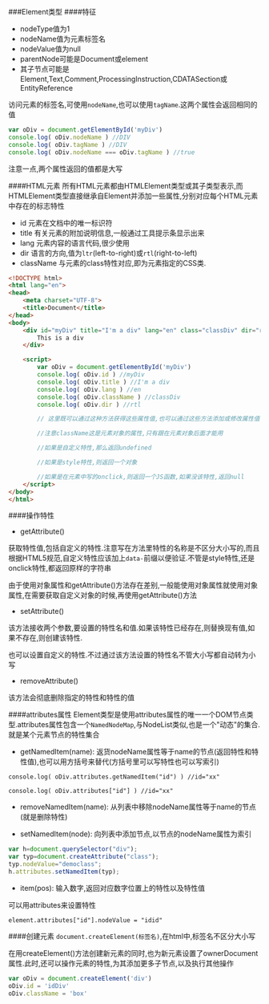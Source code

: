 ###Element类型
####特征
- nodeType值为1
- nodeName值为元素标签名
- nodeValue值为null
- parentNode可能是Document或element
- 其子节点可能是Element,Text,Comment,ProcessingInstruction,CDATASection或EntityReference

访问元素的标签名,可使用`nodeName`,也可以使用`tagName`.这两个属性会返回相同的值

```javascript
var oDiv = document.getElementById('myDiv')
console.log( oDiv.nodeName ) //DIV
console.log( oDiv.tagName ) //DIV
console.log( oDiv.nodeName === oDiv.tagName ) //true
```

注意一点,两个属性返回的值都是大写

####HTML元素
所有HTML元素都由HTMLElement类型或其子类型表示,而HTMLElement类型直接继承自Element并添加一些属性,分别对应每个HTML元素中存在的标志特性

- id 元素在文档中的唯一标识符
- title 有关元素的附加说明信息,一般通过工具提示条显示出来
- lang 元素内容的语言代码,很少使用
- dir 语言的方向,值为`ltr`(left-to-right)或`rtl`(right-to-left)
- className 与元素的class特性对应,即为元素指定的CSS类.

```html
<!DOCTYPE html>
<html lang="en">
<head>
    <meta charset="UTF-8">
    <title>Document</title>
</head>
<body>
    <div id="myDiv" title="I'm a div" lang="en" class="classDiv" dir="rtl">
        This is a div
    </div>

    <script>
        var oDiv = document.getElementById('myDiv')
        console.log( oDiv.id ) //myDiv
        console.log( oDiv.title ) //I'm a div
        console.log( oDiv.lang ) //en
        console.log( oDiv.className ) //classDiv
        console.log( oDiv.dir ) //rtl

        // 这里既可以通过这种方法获得这些属性值,也可以通过这些方法添加或修改属性值

        //注意className这是元素对象的属性,只有跟在元素对象后面才能用

        //如果是自定义特性,那么返回undefined

        //如果是style特性,则返回一个对象

        //如果是在元素中写的onclick,则返回一个JS函数,如果没该特性,返回null
    </script>
</body>
</html>
```

####操作特性
- getAttribute()

获取特性值,包括自定义的特性.注意写在方法里特性的名称是不区分大小写的,而且根据HTML5规范,自定义特性应该加上`data-`前缀以便验证.不管是style特性,还是onclick特性,都返回原样的字符串

由于使用对象属性和getAttribute()方法存在差别,一般能使用对象属性就使用对象属性,在需要获取自定义对象的时候,再使用getAttribute()方法

- setAttribute()

该方法接收两个参数,要设置的特性名和值.如果该特性已经存在,则替换现有值,如果不存在,则创建该特性.

也可以设置自定义的特性.不过通过该方法设置的特性名不管大小写都自动转为小写

- removeAttribute()

该方法会彻底删除指定的特性和特性的值

####attributes属性
Element类型是使用attributes属性的唯一一个DOM节点类型.attributes属性包含一个`NamedNodeMap`,与NodeList类似,也是一个"动态"的集合.就是某个元素节点的特性集合

- getNamedItem(name): 返货nodeName属性等于name的节点(返回特性和特性值),也可以用方括号来替代(方括号里可以写特性也可以写索引)

`console.log( oDiv.attributes.getNamedItem("id") ) //id="xx"`

`console.log( oDiv.attributes["id"] ) //id="xx"`

- removeNamedItem(name): 从列表中移除nodeName属性等于name的节点(就是删除特性)

- setNamedItem(node): 向列表中添加节点,以节点的nodeName属性为索引

```javascript
var h=document.querySelector("div");
var typ=document.createAttribute("class");
typ.nodeValue="democlass";
h.attributes.setNamedItem(typ);
```

- item(pos): 输入数字,返回对应数字位置上的特性以及特性值

可以用attributes来设置特性

`element.attributes["id"].nodeValue = "idid"`

####创建元素
`document.createElement(标签名)`,在html中,标签名不区分大小写

在用createElement()方法创建新元素的同时,也为新元素设置了ownerDocument属性.此时,还可以操作元素的特性,为其添加更多子节点,以及执行其他操作

```javascript
var oDiv = document.createElement('div')
oDiv.id = 'idDiv'
oDiv.className = 'box'
```



